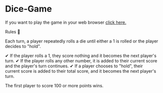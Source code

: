 # Dice-Game

If you want to play the game in your web browser [click here.](http://dicegame.lovestoblog.com/)

Rules 🧾

Each turn, a player repeatedly rolls a die until either a 1 is rolled or the player decides to "hold".

✔ If the player rolls a 1, they score nothing and it becomes the next player's turn.
✔ If the player rolls any other number, it is added to their current score and the player's turn continues.
✔ If a player chooses to "hold", their current score is added to their total score, and it becomes the next player's turn.

The first player to score 100 or more points wins.
